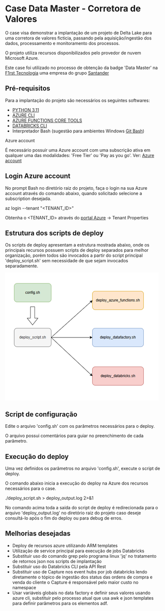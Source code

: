 # Case Data Master - Corretora de Valores

O case visa demonstrar a implantação de um projeto de Delta Lake para uma corretora de valores ficticia, passando pela aquisição/ingestão dos dados, processamento e monitoramento dos processos.

O projeto utiliza recursos disponibilizados pelo provedor de nuvem Microsoft Azure.

Este case foi utilizado no processo de obtenção da badge 'Data Master' na [F1rst Tecnologia](https://www.f1rst.com.br/first/#/) uma empresa do grupo [Santander](https://www.santander.com.br/)


## Pré-requisitos

Para a implantação do projeto são necessários os seguintes softwares:

- [PYTHON 3.11](https://www.python.org/downloads/release/python-3110/)
- [AZURE CLI](https://learn.microsoft.com/en-us/cli/azure/install-azure-cli-windows?pivots=winget)
- [AZURE FUNCTIONS CORE TOOLS](https://learn.microsoft.com/en-us/azure/azure-functions/functions-run-local?tabs=windows%2Cisolated-process%2Cnode-v4%2Cpython-v2%2Chttp-trigger%2Ccontainer-apps&pivots=programming-language-python#install-the-azure-functions-core-tools)
- [DATABRICKS CLI](https://docs.databricks.com/en/dev-tools/cli/install.html#source-install)
- Interpretador Bash (sugestão para ambientes Windows [Git Bash](https://git-scm.com/downloads/win))

Azure account

É necessário possuir uma Azure account com uma subscrição ativa em qualquer uma das modalidades: 'Free Tier' ou 'Pay as you go'. Ver: [Azure account](https://azure.microsoft.com/en-us/pricing/purchase-options/azure-account)


## Login Azure account

No prompt Bash no diretório raiz do projeto, faça o login na sua Azure account através do comando abaixo, quando solicitado selecione a subscription desejada.

  az login --tenant "<TENANT_ID>"

Obtenha o <TENANT_ID> através do [portal Azure](https://portal.azure.com/#home) -> Tenant Properties


## Estrutura dos scripts de deploy

Os scripts de deploy apresentam a estrutura mostrada abaixo, onde os principais recursos possuem scripts de deploy separados para melhor organização, porém todos são invocados a partir do script principal 'deploy_script.sh' sem necessidade de que sejam invocados separadamente.

![Estrutura deploy](doc-images/estrutura_scripts_deploy.PNG)


## Script de configuração

Edite o arquivo 'config.sh' com os parâmetros necessários para o deploy. 

O arquivo possui comentários para guiar no preenchimento de cada parâmetro.


## Execução do deploy

Uma vez definidos os parâmetros no arquivo 'config.sh', execute o script de deploy.

O comando abaixo inicia a execução do deploy na Azure dos recursos necessários para o case.

  ./deploy_script.sh > deploy_output.log 2>&1

No comando acima toda a saída do script de deploy é redirecionada para o arquivo 'deploy_output.log' no diretório raiz do projeto caso deseje consultá-lo após o fim do deploy ou para debug de erros.






## Melhorias desejadas

- Deploy de recursos azure utilizando ARM templates
- Utilização de service principal para execução de jobs Databricks
- Substituir uso do comando grep pelo programa linux 'jq' no tratamento de retornos json nos scripts de implantação
- Substituir uso do Databricks CLI pela API Rest
- Substituir uso de Capture nos event hubs por job databricks lendo diretamente o tópico de ingestão dos status das ordens de compra e venda do cliente
  o Capture é responsável pelo maior custo no namespace
- Usar variáveis globais no data factory e definir seus valores usando azure cli, substituir pelo processo atual que usa awk e json templates para definir parâmetros para os elementos adf.

